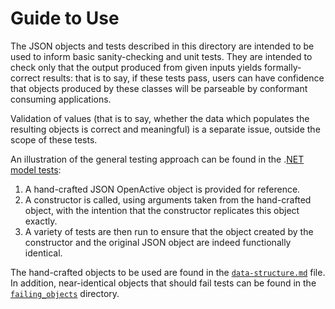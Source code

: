 # Guide to Use

The JSON objects and tests described in this directory are intended to be used to inform basic sanity-checking and unit tests. They are intended to check only that the output produced from given inputs yields formally-correct results: that is to say, if these tests pass, users can have confidence that objects produced by these classes will be parseable by conformant consuming applications. 

Validation of values (that is to say, whether the data which populates the resulting objects is correct and meaningful) is a separate issue, outside the scope of these tests.

An illustration of the general testing approach can be found in the .[NET model tests](https://github.com/openactive/OpenActive.NET/blob/master/OpenActive.NET.Test/EventTest.cs):


1. A hand-crafted JSON OpenActive object is provided for reference.
2. A constructor is called, using arguments taken from the hand-crafted object, with the intention that the constructor replicates this object exactly.
3. A variety of tests are then run to ensure that the object created by the constructor and the original JSON object are indeed functionally identical.

The hand-crafted objects to be used are found in the [`data-structure.md`](https://github.com/openactive/models-lib/blob/master/test-description/data-structure.md) file. In addition, near-identical objects that should fail tests can be found in the [`failing_objects`](https://github.com/openactive/models-lib/tree/master/test-description/failing_objects) directory.
